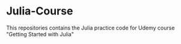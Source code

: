 # Julia-Course

This repositories contains the Julia practice code for Udemy course "Getting Started with Julia"
